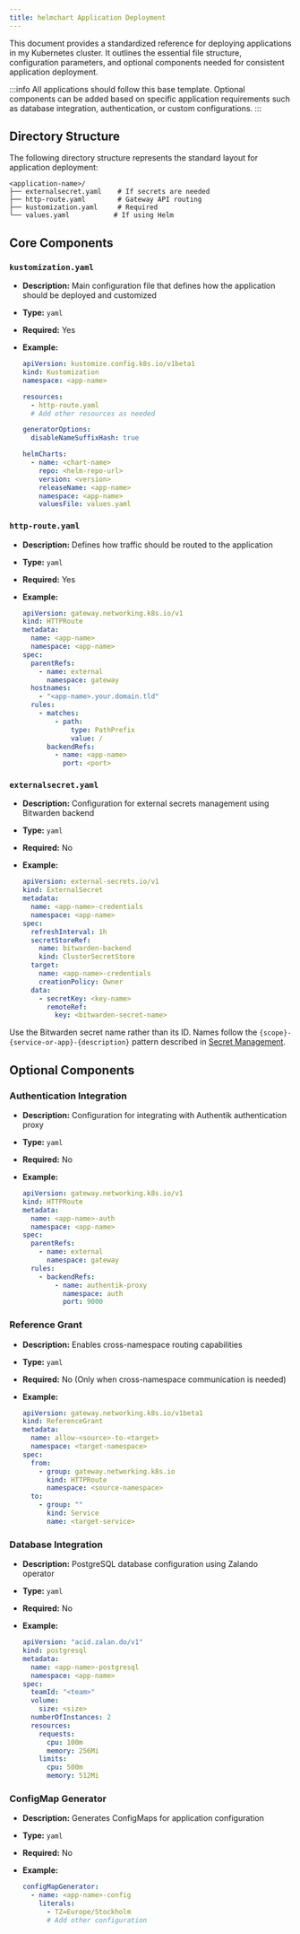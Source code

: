 ```yaml
---
title: helmchart Application Deployment
---
```


This document provides a standardized reference for deploying applications in my Kubernetes cluster. It outlines the essential file structure, configuration parameters, and optional components needed for consistent application deployment.

:::info
All applications should follow this base template. Optional components can be added based on specific application requirements such as database integration, authentication, or custom configurations.
:::

## Directory Structure
The following directory structure represents the standard layout for application deployment:

```
<application-name>/
├── externalsecret.yaml    # If secrets are needed
├── http-route.yaml        # Gateway API routing
├── kustomization.yaml     # Required
└── values.yaml           # If using Helm
```

## Core Components

### `kustomization.yaml`
*   **Description:** Main configuration file that defines how the application should be deployed and customized

*   **Type:** `yaml`

*   **Required:** Yes

*   **Example:**
    ```yaml
    apiVersion: kustomize.config.k8s.io/v1beta1
    kind: Kustomization
    namespace: <app-name>

    resources:
      - http-route.yaml
      # Add other resources as needed

    generatorOptions:
      disableNameSuffixHash: true

    helmCharts:
      - name: <chart-name>
        repo: <helm-repo-url>
        version: <version>
        releaseName: <app-name>
        namespace: <app-name>
        valuesFile: values.yaml
    ```

### `http-route.yaml`
*   **Description:** Defines how traffic should be routed to the application

*   **Type:** `yaml`

*   **Required:** Yes

*   **Example:**
    ```yaml
    apiVersion: gateway.networking.k8s.io/v1
    kind: HTTPRoute
    metadata:
      name: <app-name>
      namespace: <app-name>
    spec:
      parentRefs:
        - name: external
          namespace: gateway
      hostnames:
        - "<app-name>.your.domain.tld"
      rules:
        - matches:
            - path:
                type: PathPrefix
                value: /
          backendRefs:
            - name: <app-name>
              port: <port>
    ```

### `externalsecret.yaml`
*   **Description:** Configuration for external secrets management using Bitwarden backend

*   **Type:** `yaml`

*   **Required:** No

*   **Example:**
    ```yaml
    apiVersion: external-secrets.io/v1
    kind: ExternalSecret
    metadata:
      name: <app-name>-credentials
      namespace: <app-name>
    spec:
      refreshInterval: 1h
      secretStoreRef:
        name: bitwarden-backend
        kind: ClusterSecretStore
      target:
        name: <app-name>-credentials
        creationPolicy: Owner
      data:
        - secretKey: <key-name>
          remoteRef:
            key: <bitwarden-secret-name>
    ```

Use the Bitwarden secret name rather than its ID. Names follow the `{scope}-{service-or-app}-{description}` pattern described in [Secret Management](./secret-management.md).

## Optional Components

### Authentication Integration
*   **Description:** Configuration for integrating with Authentik authentication proxy

*   **Type:** `yaml`

*   **Required:** No

*   **Example:**
    ```yaml
    apiVersion: gateway.networking.k8s.io/v1
    kind: HTTPRoute
    metadata:
      name: <app-name>-auth
      namespace: <app-name>
    spec:
      parentRefs:
        - name: external
          namespace: gateway
      rules:
        - backendRefs:
            - name: authentik-proxy
              namespace: auth
              port: 9000
    ```

### Reference Grant
*   **Description:** Enables cross-namespace routing capabilities

*   **Type:** `yaml`

*   **Required:** No (Only when cross-namespace communication is needed)

*   **Example:**
    ```yaml
    apiVersion: gateway.networking.k8s.io/v1beta1
    kind: ReferenceGrant
    metadata:
      name: allow-<source>-to-<target>
      namespace: <target-namespace>
    spec:
      from:
        - group: gateway.networking.k8s.io
          kind: HTTPRoute
          namespace: <source-namespace>
      to:
        - group: ""
          kind: Service
          name: <target-service>
    ```

### Database Integration
*   **Description:** PostgreSQL database configuration using Zalando operator

*   **Type:** `yaml`

*   **Required:** No

*   **Example:**
    ```yaml
    apiVersion: "acid.zalan.do/v1"
    kind: postgresql
    metadata:
      name: <app-name>-postgresql
      namespace: <app-name>
    spec:
      teamId: "<team>"
      volume:
        size: <size>
      numberOfInstances: 2
      resources:
        requests:
          cpu: 100m
          memory: 256Mi
        limits:
          cpu: 500m
          memory: 512Mi
    ```

### ConfigMap Generator
*   **Description:** Generates ConfigMaps for application configuration

*   **Type:** `yaml`

*   **Required:** No

*   **Example:**
    ```yaml
    configMapGenerator:
      - name: <app-name>-config
        literals:
          - TZ=Europe/Stockholm
          # Add other configuration
    ```